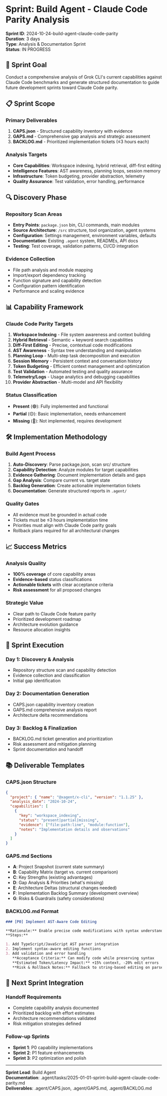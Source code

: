 # Sprint: Build Agent - Claude Code Parity Analysis

**Sprint ID**: 2024-10-24-build-agent-claude-code-parity  
**Duration**: 3 days  
**Type**: Analysis & Documentation Sprint  
**Status**: IN PROGRESS

## 🎯 Sprint Goal

Conduct a comprehensive analysis of Grok CLI's current capabilities against Claude Code benchmarks and generate structured documentation to guide future development sprints toward Claude Code parity.

## 📋 Sprint Scope

### **Primary Deliverables**

1. **CAPS.json** - Structured capability inventory with evidence
2. **GAPS.md** - Comprehensive gap analysis and strategic assessment
3. **BACKLOG.md** - Prioritized implementation tickets (≤3 hours each)

### **Analysis Targets**

- **Core Capabilities**: Workspace indexing, hybrid retrieval, diff-first editing
- **Intelligence Features**: AST awareness, planning loops, session memory
- **Infrastructure**: Token budgeting, provider abstraction, telemetry
- **Quality Assurance**: Test validation, error handling, performance

## 🔍 Discovery Phase

### **Repository Scan Areas**

- **Entry Points**: `package.json` bin, CLI commands, main modules
- **Source Architecture**: `/src` structure, tool organization, agent systems
- **Configuration**: Settings management, environment variables, defaults
- **Documentation**: Existing `.agent` system, READMEs, API docs
- **Testing**: Test coverage, validation patterns, CI/CD integration

### **Evidence Collection**

- File path analysis and module mapping
- Import/export dependency tracking
- Function signature and capability detection
- Configuration pattern identification
- Performance and scaling evidence

## 📊 Capability Framework

### **Claude Code Parity Targets**

1. **Workspace Indexing** - File system awareness and context building
2. **Hybrid Retrieval** - Semantic + keyword search capabilities
3. **Diff-First Editing** - Precise, contextual code modifications
4. **AST Awareness** - Syntax tree understanding and manipulation
5. **Planning Loop** - Multi-step task decomposition and execution
6. **Session Memory** - Persistent context and conversation history
7. **Token Budgeting** - Efficient context management and optimization
8. **Test Validation** - Automated testing and quality assurance
9. **Telemetry/Logs** - Usage analytics and debugging capabilities
10. **Provider Abstraction** - Multi-model and API flexibility

### **Status Classification**

- **Present** (🟢): Fully implemented and functional
- **Partial** (🟡): Basic implementation, needs enhancement
- **Missing** (🔴): Not implemented, requires development

## 🛠️ Implementation Methodology

### **Build Agent Process**

1. **Auto-Discovery**: Parse package.json, scan src/ structure
2. **Capability Detection**: Analyze modules for target capabilities
3. **Evidence Gathering**: Document implementation details and gaps
4. **Gap Analysis**: Compare current vs. target state
5. **Backlog Generation**: Create actionable implementation tickets
6. **Documentation**: Generate structured reports in `.agent/`

### **Quality Gates**

- All evidence must be grounded in actual code
- Tickets must be ≤3 hours implementation time
- Priorities must align with Claude Code parity goals
- Rollback plans required for all architectural changes

## 📈 Success Metrics

### **Analysis Quality**

- **100% coverage** of core capability areas
- **Evidence-based** status classifications
- **Actionable tickets** with clear acceptance criteria
- **Risk assessment** for all proposed changes

### **Strategic Value**

- Clear path to Claude Code feature parity
- Prioritized development roadmap
- Architecture evolution guidance
- Resource allocation insights

## 🔄 Sprint Execution

### **Day 1: Discovery & Analysis**

- Repository structure scan and capability detection
- Evidence collection and classification
- Initial gap identification

### **Day 2: Documentation Generation**

- CAPS.json capability inventory creation
- GAPS.md comprehensive analysis report
- Architecture delta recommendations

### **Day 3: Backlog & Finalization**

- BACKLOG.md ticket generation and prioritization
- Risk assessment and mitigation planning
- Sprint documentation and handoff

## 📚 Deliverable Templates

### **CAPS.json Structure**

```json
{
  "project": { "name": "@xagent/x-cli", "version": "1.1.25" },
  "analysis_date": "2024-10-24",
  "capabilities": [
    {
      "key": "workspace_indexing",
      "status": "present|partial|missing",
      "evidence": ["file:path:line", "module:function"],
      "notes": "Implementation details and observations"
    }
  ]
}
```

### **GAPS.md Sections**

- **A**: Project Snapshot (current state summary)
- **B**: Capability Matrix (target vs. current comparison)
- **C**: Key Strengths (existing advantages)
- **D**: Gap Analysis & Priorities (what's missing)
- **E**: Architecture Deltas (structural changes needed)
- **F**: Implementation Backlog Summary (development overview)
- **G**: Risks & Guardrails (safety considerations)

### **BACKLOG.md Format**

```markdown
### [P0] Implement AST-Aware Code Editing

**Rationale:** Enable precise code modifications with syntax understanding
**Steps:**

1. Add TypeScript/JavaScript AST parser integration
2. Implement syntax-aware editing functions
3. Add validation and error handling
   **Acceptance Criteria:** Can modify code while preserving syntax
   **Estimated Token/Latency Impact:** +15% context, -20% edit errors  
   **Risk & Rollback Notes:** Fallback to string-based editing on parser errors
```

## 🎯 Next Sprint Integration

### **Handoff Requirements**

- Complete capability analysis documented
- Prioritized backlog with effort estimates
- Architecture recommendations validated
- Risk mitigation strategies defined

### **Follow-up Sprints**

- **Sprint 1**: P0 capability implementations
- **Sprint 2**: P1 feature enhancements
- **Sprint 3**: P2 optimization and polish

---

**Sprint Lead**: Build Agent  
**Documentation**: .agent/tasks/2025-01-01-sprint-build-agent-claude-code-parity.md  
**Deliverables**: .agent/CAPS.json, .agent/GAPS.md, .agent/BACKLOG.md

